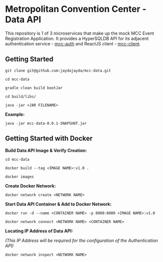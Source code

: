 # Metropolitan Convention Center - Data API

This repository is 1 of 3 microservices that make up the mock MCC Event Registration Application.
It provides a HyperSQLDB API for its adjacent authentication service - [mcc-auth](https://github.com/jaydajayda/mcc-auth.git) and ReactJS client - [mcc-client](https://github.com/jaydajayda/mcc-client.git).

## Getting Started

`git clone git@github.com:jaydajayda/mcc-data.git`

`cd mcc-data`

`gradle clean build bootJar`

`cd build/libs/`

`java -jar <JAR FILENAME>`

**Example:**

`java -jar mcc-data-0.0.1-SNAPSHOT.jar`



## Getting Started with Docker

**Build Data API Image & Verify Creation:**

`cd mcc-data`

`docker build --tag <IMAGE NAME>:v1.0 .`

`docker images`


**Create Docker Network:**

`docker network create <NETWORK NAME>`


**Start Data API Container & Add to Docker Network:**

`docker run -d --name <CONTAINER NAME> -p 8080:8080 <IMAGE NAME>:v1.0`

`docker network connect <NETWORK NAME> <CONTAINER NAME>`


**Locating IP Address of Data API:**

*(This IP Address will be required for the configuration of the Authentication API)*

`docker network inspect <NETWORK NAME>`